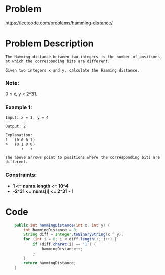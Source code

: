 # Problem
https://leetcode.com/problems/hamming-distance/
# Problem Description
```
The Hamming distance between two integers is the number of positions at which the corresponding bits are different.

Given two integers x and y, calculate the Hamming distance.
```
### Note:
0 ≤ x, y < 2^31.
### Example 1:
```
Input: x = 1, y = 4

Output: 2

Explanation:
1   (0 0 0 1)
4   (0 1 0 0)
       ↑   ↑

The above arrows point to positions where the corresponding bits are different.
```
### Constraints:
- **1 <= nums.length <= 10^4**
- **-2^31 <= nums[i] <= 2^31 - 1**
# Code
```java
    public int hammingDistance(int x, int y) {
        int hammingDistance = 0;
        String diff = Integer.toBinaryString(x ^ y);
        for (int i = 0; i < diff.length(); i++) {
            if (diff.charAt(i) == '1') {
                hammingDistance++;
            }
        }
        return hammingDistance;
    }
```
